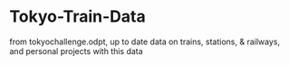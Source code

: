 # Tokyo-Train-Data
from tokyochallenge.odpt, up to date data on trains, stations, &amp; railways, and personal projects with this data
